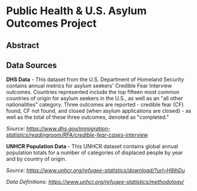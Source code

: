# Public Health & U.S. Asylum Outcomes Project

## Abstract


## Data Sources

**DHS Data** - This dataset from the U.S. Department of Homeland Security contains annual metrics for asylum seekers' Credible Fear Interview outcomes. Countries represented include the top fifteen most common countries of origin for asylum seekers in the U.S., as well as an "all other nationalities" category. Three outcomes are reported - credible fear (CF) found, CF not found, and closed (when asylum applications are closed) - as well as the total of these three outcomes, denoted as "completed." 

 *Source: https://www.dhs.gov/immigration-statistics/readingroom/RFA/credible-fear-cases-interview*

**UNHCR Population Data** - This UNHCR dataset contains global annual population totals for a number of categories of displaced people by year and by country of origin.

*Source: https://www.unhcr.org/refugee-statistics/download/?url=H9ihDu*

*Data Definitions: https://www.unhcr.org/refugee-statistics/methodology/*



